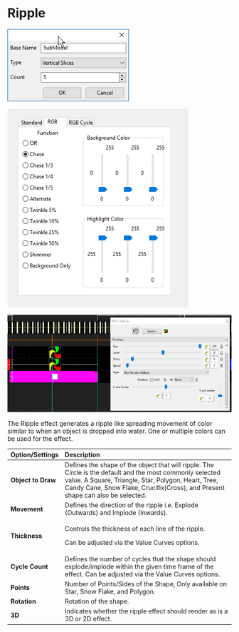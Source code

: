 # Ripple

![Icon](../../.gitbook/assets/image%20%28337%29.png)

![Sequencer Grid](../../.gitbook/assets/image%20%28236%29.png)

![](../../.gitbook/assets/image%20%28729%29.png)

The Ripple effect generates a ripple like spreading movement of color similar to when an object is dropped into water.  One or multiple colors can be used for the effect.

<table>
  <thead>
    <tr>
      <th style="text-align:left">Option/Settings</th>
      <th style="text-align:left">Description</th>
    </tr>
  </thead>
  <tbody>
    <tr>
      <td style="text-align:left"><b>Object to Draw</b>
      </td>
      <td style="text-align:left">Defines the shape of the object that will ripple. The Circle is the default
        and the most commonly selected value. A Square, Triangle, Star, Polygon,
        Heart, Tree, Candy Cane, Snow Flake, Crucifix(Cross), and Present shape
        can also be selected.</td>
    </tr>
    <tr>
      <td style="text-align:left"><b>Movement</b>
      </td>
      <td style="text-align:left">Defines the direction of the ripple i.e. Explode (Outwards) and Implode
        (Inwards).</td>
    </tr>
    <tr>
      <td style="text-align:left"><b>Thickness</b>
      </td>
      <td style="text-align:left">
        <p>Controls the thickness of each line of the ripple.</p>
        <p>Can be adjusted via the Value Curves options.</p>
      </td>
    </tr>
    <tr>
      <td style="text-align:left"><b>Cycle Count</b>
      </td>
      <td style="text-align:left">Defines the number of cycles that the shape should explode/implode within
        the given time frame of the effect. Can be adjusted via the Value Curves
        options.</td>
    </tr>
    <tr>
      <td style="text-align:left"><b>Points</b>
      </td>
      <td style="text-align:left">Number of Points/Sides of the Shape, Only available on Star, Snow Flake,
        and Polygon.</td>
    </tr>
    <tr>
      <td style="text-align:left"><b>Rotation</b>
      </td>
      <td style="text-align:left">Rotation of the shape.</td>
    </tr>
    <tr>
      <td style="text-align:left"><b>3D</b>
      </td>
      <td style="text-align:left">Indicates whether the ripple effect should render as is a 3D or 2D effect.</td>
    </tr>
  </tbody>
</table>